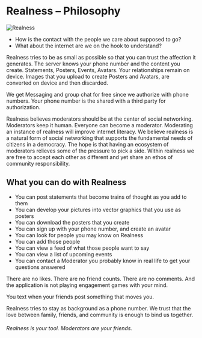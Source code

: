 # Realness – Philosophy

![Realness](/icons.svg)

- How is the contact with the people we care about supposed to go?
- What about the internet are we on the hook to understand?

Realness tries to be as small as possible so that you can trust the affection it generates. The server knows your phone number and the content you create. Statements, Posters, Events, Avatars. Your relationships remain on device. Images that you upload to create Posters and Avatars, are converted on device and then discarded.

We get Messaging and group chat for free since we authorize with phone numbers. Your phone number is the shared with a third party for authorization.

Realness believes moderators should be at the center of social networking. Moderators keep it human. Everyone can become a moderator. Moderating an instance of realness will improve internet literacy. We believe realness is a natural form of social networking that supports the fundamental needs of citizens in a democracy. The hope is that having an ecosystem of moderators relieves some of the pressure to pick a side. Within realness we are free to accept each other as different and yet share an ethos of community responsibility.

## What you can do with Realness

- You can post statements that become trains of thought as you add to them
- You can develop your pictures into vector graphics that you use as posters
- You can download the posters that you create
- You can sign up with your phone number, and create an avatar
- You can look for people you may know on Realness
- You can add those people
- You can view a feed of what those people want to say
- You can view a list of upcoming events
- You can contact a Moderator you probably know in real life to get your questions answered

There are no likes. There are no friend counts. There are no comments. And the application is not playing engagement games with your mind.

You text when your friends post something that moves you.

Realness tries to stay as background as a phone number. We trust that the love between family, friends, and community is enough to bind us together.

###### Realness is your tool. Moderators are your friends.
